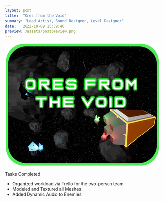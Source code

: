 ```yaml
---
layout: post
title:  "Ores from the Void"
summary: "Lead Artist, Sound Designer, Level Designer"
date:   2022-10-09 15:39:40
preview: /assets/postpreview.png
---
```


![Picture 1](/assets/void3.jpg)

Tasks Completed

* Organized workload via Trello for the two-person team
* Modeled and Textured all Meshes
* Added Dynamic Audio to Enemies
